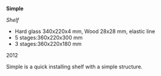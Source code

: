 **Simple**

*Shelf*

  * Hard glass 340x220x4 mm, Wood 28x28 mm, elastic line
  * 5 stages:360x220x300 mm
  * 3 stages:360x220x180 mm

2012

Simple is a quick installing shelf with a simple structure.
